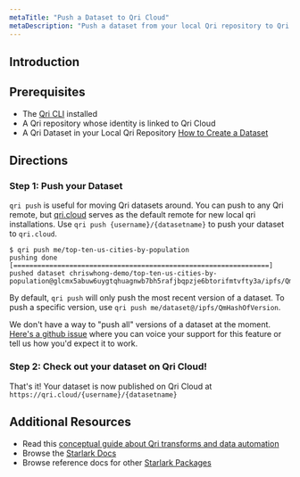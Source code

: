 ```yaml
---
metaTitle: "Push a Dataset to Qri Cloud"
metaDescription: "Push a dataset from your local Qri repository to Qri Cloud"
---
```


## Introduction


## Prerequisites

* The [Qri CLI](/docs/guides/qri-cli/install-qri-locally) installed
* A Qri repository whose identity is linked to Qri Cloud
* A Qri Dataset in your Local Qri Repository [How to Create a Dataset](/docs/guides/qri-cli/create-a-dataset-from-a-csv)

## Directions

### Step 1: Push your Dataset

`qri push` is useful for moving Qri datasets around.  You can push to any Qri remote, but [qri.cloud](https://qri.cloud) serves as the default remote for new local qri installations.  Use `qri push {username}/{datasetname}` to push your dataset to `qri.cloud`.

```shell
$ qri push me/top-ten-us-cities-by-population
pushing done [================================================================]
pushed dataset chriswhong-demo/top-ten-us-cities-by-population@glcmx5abuw6uygtqhuagnwb7bh5rafjbqpzje6btorifmtvfty3a/ipfs/QmP6RSBh1du1Zztqh2Ak9Q4JnPU8nAvLAZHe6yqdmnZghw
```

By default, `qri push` will only push the most recent version of a dataset.  To push a specific version, use `qri push me/dataset@/ipfs/QmHashOfVersion`.

We don't have a way to "push all" versions of a dataset at the moment.  [Here's a github issue](https://github.com/qri-io/qri/issues/1933) where you can voice your support for this feature or tell us how you'd expect it to work.

### Step 2: Check out your dataset on Qri Cloud!

That's it!  Your dataset is now published on Qri Cloud at `https://qri.cloud/{username}/{datasetname}`

## Additional Resources

* Read this [conceptual guide about Qri transforms and data automation](/docs/concepts/understanding-qri/how-qri-data-transforms-and-automation-work)
* Browse the [Starlark Docs](/docs/reference/starlark-language)
* Browse reference docs for other [Starlark Packages](/docs/reference/starlark-packages)

